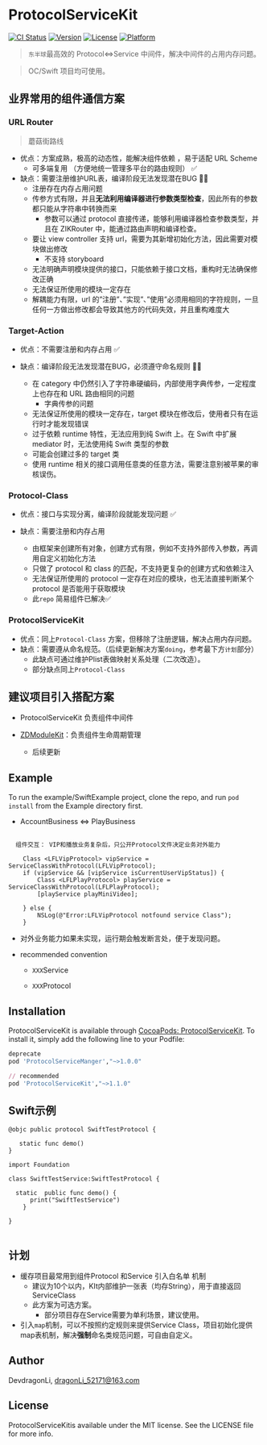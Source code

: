 # ProtocolServiceKit

[![CI Status](https://img.shields.io/travis/DevdragonLi/ProtocolServiceKit.svg?style=flat)](https://travis-ci.org/DevdragonLi/ProtocolServiceKit)
[![Version](https://img.shields.io/cocoapods/v/ProtocolServiceKit.svg?style=flat)](https://cocoapods.org/pods/ProtocolServiceKit)
[![License](https://img.shields.io/cocoapods/l/ProtocolServiceKit.svg?style=flat)](https://cocoapods.org/pods/ProtocolServiceKit)
[![Platform](https://img.shields.io/cocoapods/p/ProtocolServiceKit.svg?style=flat)](https://cocoapods.org/pods/ProtocolServiceKit)

> `东半球`最高效的 Protocol<=>Service 中间件，解决中间件的占用内存问题。

>  OC/Swift 项目均可使用。

## 业界常用的组件通信方案

### URL Router

> 蘑菇街路线

- 优点：方案成熟，极高的动态性，能解决组件依赖 ，易于适配 URL Scheme
	- 可多端复用 （方便地统一管理多平台的路由规则） ✅
- 缺点：需要注册维护URL表，编译阶段无法发现潜在BUG  🙅‍♂️
	- 注册存在内存占用问题
	- 传参方式有限，并且**无法利用编译器进行参数类型检查**，因此所有的参数都只能从字符串中转换而来
		- 参数可以通过 protocol 直接传递，能够利用编译器检查参数类型，并且在 ZIKRouter 中，能通过路由声明和编译检查。
	- 要让 view controller 支持 url，需要为其新增初始化方法，因此需要对模块做出修改
		- 不支持 storyboard
	- 无法明确声明模块提供的接口，只能依赖于接口文档，重构时无法确保修改正确
	- 无法保证所使用的模块一定存在
	- 解耦能力有限，url 的”注册”、”实现”、”使用”必须用相同的字符规则，一旦任何一方做出修改都会导致其他方的代码失效，并且重构难度大


### Target-Action

- 优点：不需要注册和内存占用 ✅

- 缺点：编译阶段无法发现潜在BUG，必须遵守命名规则 🙅‍♂️
	- 在 category 中仍然引入了字符串硬编码，内部使用字典传参，一定程度上也存在和 URL 路由相同的问题
		- 字典传参的问题
	- 无法保证所使用的模块一定存在，target 模块在修改后，使用者只有在运行时才能发现错误
	- 过于依赖 runtime 特性，无法应用到纯 Swift 上。在 Swift 中扩展 mediator 时，无法使用纯 Swift 类型的参数
	- 可能会创建过多的 target 类
	- 使用 runtime 相关的接口调用任意类的任意方法，需要注意别被苹果的审核误伤。
	
### Protocol-Class

- 优点：接口与实现分离，编译阶段就能发现问题  ✅

- 缺点：需要注册和内存占用  
	- 由框架来创建所有对象，创建方式有限，例如不支持外部传入参数，再调用自定义初始化方法
	- 只做了 protocol 和 class 的匹配，不支持更复杂的创建方式和依赖注入
	- 无法保证所使用的 protocol 一定存在对应的模块，也无法直接判断某个 protocol 是否能用于获取模块
	- 此`repo` 简易组件已解决✅

### ProtocolServiceKit 

- 优点：同上`Protocol-Class` 方案，但移除了注册逻辑，解决占用内存问题。
-  缺点：需要遵从命名规范。（后续更新解决方案`doing`，参考最下方`计划`部分）
	- 此缺点可通过维护Plist表做映射关系处理（二次改造）。
	- 部分缺点同上`Protocol-Class`


## 建议项目引入搭配方案

- ProtocolServiceKit 负责组件中间件

- [ZDModuleKit](https://github.com/DevDragonLi/ZDModuleKit)：负责组件生命周期管理
	- 后续更新

## Example

To run the example/SwiftExample project, clone the repo, and run `pod install` from the Example directory first.

- AccountBusiness <=> PlayBusiness 

```

  组件交互： VIP和播放业务复杂后，只公开Protocol文件决定业务对外能力

    Class <LFLVipProtocol> vipService = ServiceClassWithProtocol(LFLVipProtocol);
    if (vipService && [vipService isCurrentUserVipStatus]) {
        Class <LFLPlayProtocol> playService = ServiceClassWithProtocol(LFLPlayProtocol);
        [playService playMiniVideo];
        
    } else {
        NSLog(@"Error:LFLVipProtocol notfound service Class");
    }

```

- 对外业务能力如果未实现，运行期会触发断言处，便于发现问题。

- recommended convention

	- `XXX`Service

	- `XXX`Protocol


## Installation

ProtocolServiceKit is available through [CocoaPods: ProtocolServiceKit](https://cocoapods.org/pods/ProtocolServiceKit). To install
it, simply add the following line to your Podfile:

```ruby
deprecate
pod 'ProtocolServiceManger',"~>1.0.0"

// recommended
pod 'ProtocolServiceKit',"~>1.1.0"

```

## Swift示例

```
@objc public protocol SwiftTestProtocol {
    
   static func demo()
}

import Foundation

class SwiftTestService:SwiftTestProtocol {
    
  static  public func demo() {
      print("SwiftTestService")
    }
    
}


```


## 计划

- 缓存项目最常用到组件Protocol 和Service 引入白名单 机制
	- 建议为10个以内，KIt内部维护一张表（均存String），用于直接返回ServiceClass
	- 此方案为可选方案。
		- 部分项目存在Service需要为单利场景，建议使用。
- 引入`map`机制，可以不按照约定规则来提供Service Class，项目初始化提供map表机制，解决**强制**命名类规范问题，可自由自定义。

## Author

DevdragonLi, dragonLi_52171@163.com

## License

ProtocolServiceKitis available under the MIT license. See the LICENSE file for more info.
